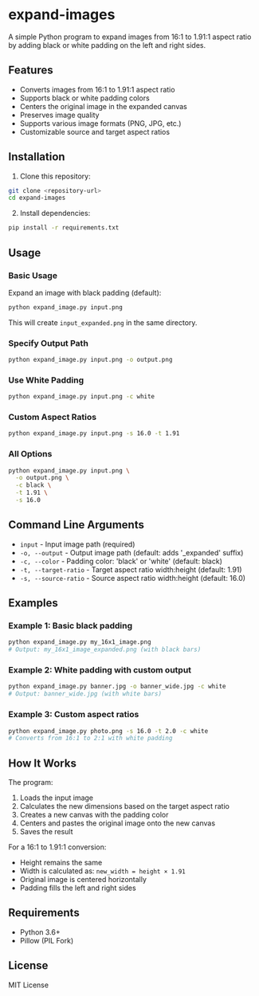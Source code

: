 # expand-images

A simple Python program to expand images from 16:1 to 1.91:1 aspect ratio by adding black or white padding on the left and right sides.

## Features

- Converts images from 16:1 to 1.91:1 aspect ratio
- Supports black or white padding colors
- Centers the original image in the expanded canvas
- Preserves image quality
- Supports various image formats (PNG, JPG, etc.)
- Customizable source and target aspect ratios

## Installation

1. Clone this repository:
```bash
git clone <repository-url>
cd expand-images
```

2. Install dependencies:
```bash
pip install -r requirements.txt
```

## Usage

### Basic Usage

Expand an image with black padding (default):
```bash
python expand_image.py input.png
```

This will create `input_expanded.png` in the same directory.

### Specify Output Path

```bash
python expand_image.py input.png -o output.png
```

### Use White Padding

```bash
python expand_image.py input.png -c white
```

### Custom Aspect Ratios

```bash
python expand_image.py input.png -s 16.0 -t 1.91
```

### All Options

```bash
python expand_image.py input.png \
  -o output.png \
  -c black \
  -t 1.91 \
  -s 16.0
```

## Command Line Arguments

- `input` - Input image path (required)
- `-o, --output` - Output image path (default: adds '_expanded' suffix)
- `-c, --color` - Padding color: 'black' or 'white' (default: black)
- `-t, --target-ratio` - Target aspect ratio width:height (default: 1.91)
- `-s, --source-ratio` - Source aspect ratio width:height (default: 16.0)

## Examples

### Example 1: Basic black padding
```bash
python expand_image.py my_16x1_image.png
# Output: my_16x1_image_expanded.png (with black bars)
```

### Example 2: White padding with custom output
```bash
python expand_image.py banner.jpg -o banner_wide.jpg -c white
# Output: banner_wide.jpg (with white bars)
```

### Example 3: Custom aspect ratios
```bash
python expand_image.py photo.png -s 16.0 -t 2.0 -c white
# Converts from 16:1 to 2:1 with white padding
```

## How It Works

The program:
1. Loads the input image
2. Calculates the new dimensions based on the target aspect ratio
3. Creates a new canvas with the padding color
4. Centers and pastes the original image onto the new canvas
5. Saves the result

For a 16:1 to 1.91:1 conversion:
- Height remains the same
- Width is calculated as: `new_width = height × 1.91`
- Original image is centered horizontally
- Padding fills the left and right sides

## Requirements

- Python 3.6+
- Pillow (PIL Fork)

## License

MIT License

